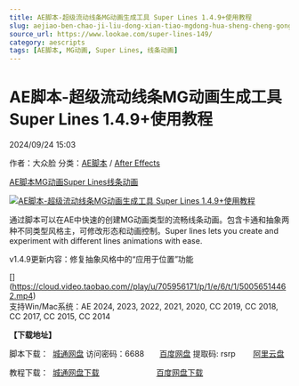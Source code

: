```yaml
---
title: AE脚本-超级流动线条MG动画生成工具 Super Lines 1.4.9+使用教程
slug: aejiao-ben-chao-ji-liu-dong-xian-tiao-mgdong-hua-sheng-cheng-gong-ju-super-lines-1-4-9-shi-yong-jiao-cheng
source_url: https://www.lookae.com/super-lines-149/
category: aescripts
tags: [AE脚本, MG动画, Super Lines, 线条动画]
---
```

# AE脚本-超级流动线条MG动画生成工具 Super Lines 1.4.9+使用教程

2024/09/24 15:03

作者：大众脸
分类：[AE脚本](https://www.lookae.com/after-effects/aescripts/) / [After Effects](https://www.lookae.com/after-effects/)

[AE脚本](https://www.lookae.com/tag/ae%e8%84%9a%e6%9c%ac/)[MG动画](https://www.lookae.com/tag/mg%e5%8a%a8%e7%94%bb/)[Super Lines](https://www.lookae.com/tag/super-lines/)[线条动画](https://www.lookae.com/tag/%e7%ba%bf%e6%9d%a1%e5%8a%a8%e7%94%bb/)

[![AE脚本-超级流动线条MG动画生成工具 Super Lines 1.4.9+使用教程](https://www.lookae.com/wp-content/uploads/2017/12/Super-Lines.jpg "AE脚本-超级流动线条MG动画生成工具 Super Lines 1.4.9+使用教程-LookAE.com")](https://www.lookae.com/wp-content/uploads/2017/12/Super-Lines.jpg)

通过脚本可以在AE中快速的创建MG动画类型的流畅线条动画。包含卡通和抽象两种不同类型风格主，可修改形态和动画控制。Super lines lets you create and experiment with different lines animations with ease.

v1.4.9更新内容：修复抽象风格中的“应用于位置”功能

[﻿[﻿]("https://cloud.video.taobao.com//play/u/705956171/p/1/e/6/t/1/50056514462.mp4)](https://cloud.video.taobao.com//play/u/705956171/p/1/e/6/t/1/50056514462.mp4)  
支持Win/Mac系统：AE 2024, 2023, 2022, 2021, 2020, CC 2019, CC 2018, CC 2017, CC 2015, CC 2014

**【下载地址】**

脚本下载：  [城通网盘](https://url70.ctfile.com/f/2827370-1374134422-c9d766?p=4431) 访问密码：6688       [百度网盘](https://pan.baidu.com/s/1vhEM-O8yC1pmezbl5emPmw?pwd=rsrp) 提取码: rsrp        [阿里云盘](https://www.alipan.com/s/7meUCqohrpV)

教程下载：  [城通网盘下载](https://lookae.ctfile.com/fs/680462-231226150)                          [百度网盘下载](https://pan.baidu.com/s/1pLMb8a3)
